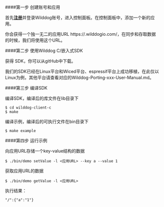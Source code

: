 ####第一步 创建账号和应用

首先[**注册**](https://www.wilddog.com/account/signup)并登录Wilddog账号，进入控制面板。在控制面板中，添加一个新的应用。

你会获得一个独一无二的应用URL https://<appId>.wilddogio.com/，在同步和存取数据的时候，我们将使用这个URL。

####第二步 使用Wilddog C/嵌入式SDK

获得 SDK，你可以从gitHub中下载。

我们的SDK已经在Linux平台和Wiced平台、espressif平台上成功移植，在此仅以Linux为例，其他平台请查看对应的Wilddog-Porting-xxx-User-Manual.md。

####第三步 编译SDK

编译SDK，编译后的库文件在lib目录下

	$ cd wilddog-client-c
	$ make 

编译示例，编译后的可执行文件在bin目录下

	$ make example

####第四步 运行示例

向应用URL存储一个key-value结构的数据

	$ ./bin/demo setValue -l <应用URL> --key a --value 1 

获取应用URL的数据

	$ ./bin/demo getValue -l <应用URL>
	
执行结果：

	"/":{"a":"1"}
